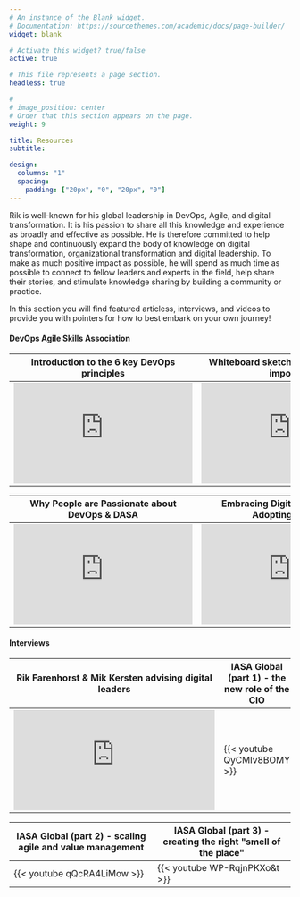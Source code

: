 ```yaml
---
# An instance of the Blank widget.
# Documentation: https://sourcethemes.com/academic/docs/page-builder/
widget: blank

# Activate this widget? true/false
active: true

# This file represents a page section.
headless: true

# 
# image_position: center
# Order that this section appears on the page.
weight: 9

title: Resources
subtitle:

design:
  columns: "1"
  spacing:
    padding: ["20px", "0", "20px", "0"]
---
```


Rik is well-known for his global leadership in DevOps, Agile, and digital transformation. It is his passion to share all this knowledge and experience as broadly and effective as possible. He is therefore committed to help shape and continuously expand the body of knowledge on digital transformation, organizational transformation and digital leadership. To make as much positive impact as possible, he will spend as much time as possible to connect to fellow leaders and experts in the field, help share their stories, and stimulate knowledge sharing by building a community or practice. 

In this section you will find featured articless, interviews, and videos to provide you with pointers for how to best embark on your own journey!

#### DevOps Agile Skills Association

| Introduction to the 6 key DevOps principles            | Whiteboard sketch on why DevOps is important                   |
| ------------------------------ | ------------------------------ |
| <iframe src="https://fast.wistia.net/embed/iframe/r05kuaccgj" title="The DevOps Principles that guide us support the ultimate search for flow in the delivery of IT Services Video" allow="autoplay; fullscreen" allowtransparency="true" frameborder="0" scrolling="no" class="wistia_embed" name="wistia_embed" allowfullscreen msallowfullscreen width="320" height="180"></iframe><script src="https://fast.wistia.net/assets/external/E-v1.js" async></script>         | <iframe src="https://fast.wistia.net/embed/iframe/b563bck1k6" title="Why DevOps is Important" allow="autoplay; fullscreen" allowtransparency="true" frameborder="0" scrolling="no" class="wistia_embed" name="wistia_embed" allowfullscreen msallowfullscreen width="320" height="180"></iframe><script src="https://fast.wistia.net/assets/external/E-v1.js" async></script> 

| Why People are Passionate about DevOps & DASA            | Embracing Digital Disruption by Adopting DevOps                    |
| ------------------------------ | ------------------------------ |
| <iframe src="https://fast.wistia.net/embed/iframe/07f8z2qa43" title="Why are People so Passionate about DevOps and DASA" allow="autoplay; fullscreen" allowtransparency="true" frameborder="0" scrolling="no" class="wistia_embed" name="wistia_embed" allowfullscreen msallowfullscreen width="320" height="180"></iframe><script src="https://fast.wistia.net/assets/external/E-v1.js" async></script>         | <iframe src="https://fast.wistia.net/embed/iframe/mb56aeph9d" title="Embracing Digital Disruption by Adopting DevOps Practices Video" allow="autoplay; fullscreen" allowtransparency="true" frameborder="0" scrolling="no" class="wistia_embed" name="wistia_embed" allowfullscreen msallowfullscreen width="320" height="180"></iframe><script src="https://fast.wistia.net/assets/external/E-v1.js" async></script>

#### Interviews

| Rik Farenhorst & Mik Kersten advising digital leaders            | IASA Global (part 1) - the new role of the CIO         |
| ------------------------------ | ------------------------------ | 
| <iframe src="https://fast.wistia.net/embed/iframe/yq9g8uo61q" title="Interview Mik &amp; Rik - DASA Enterprise Leadership Forum Video" allow="autoplay; fullscreen" allowtransparency="true" frameborder="0" scrolling="no" class="wistia_embed" name="wistia_embed" allowfullscreen msallowfullscreen width="360" height="180"></iframe><script src="https://fast.wistia.net/assets/external/E-v1.js" async></script>      | {{< youtube QyCMIv8BOMY >}}    


| IASA Global (part 2) - scaling agile and value management            | IASA Global (part 3) - creating the right "smell of the place"         |
| ------------------------------ | ------------------------------ | 
| {{< youtube qQcRA4LiMow >}}       | {{< youtube WP-RqjnPKXo&t >}}  








